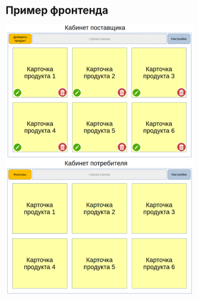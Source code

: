 # Пример фронтенда

![Кабинет поставщика](./imgs/Кабинет%20поставщика.png)
![Кабинет потребителя](./imgs/Кабинет%20потребителя.png)
